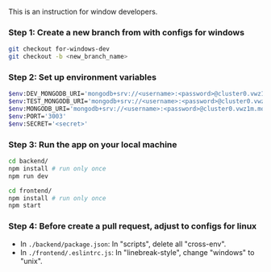 This is an instruction for window developers.

### Step 1: Create a new branch from with configs for windows
```bash
git checkout for-windows-dev
git checkout -b <new_branch_name>
```

### Step 2: Set up environment variables
```bash
$env:DEV_MONGODB_URI='mongodb+srv://<username>:<password>@cluster0.vwz1m.mongodb.net/devProjectApp?retryWrites=true&w=majority'
$env:TEST_MONGODB_URI='mongodb+srv://<username>:<password>@cluster0.vwz1m.mongodb.net/testProjectApp?retryWrites=true&w=majority'
$env:MONGODB_URI='mongodb+srv://<username>:<password>@cluster0.vwz1m.mongodb.net/ProjectApp?retryWrites=true&w=majority'
$env:PORT='3003'
$env:SECRET='<secret>'
```

### Step 3: Run the app on your local machine
```bash
cd backend/
npm install # run only once
npm run dev
```
```bash
cd frontend/
npm install # run only once
npm start
```

### Step 4: Before create a pull request, adjust to configs for linux
- In `./backend/package.json`: In "scripts", delete all "cross-env".
- In `./frontend/.eslintrc.js`: In "linebreak-style", change "windows" to "unix".
